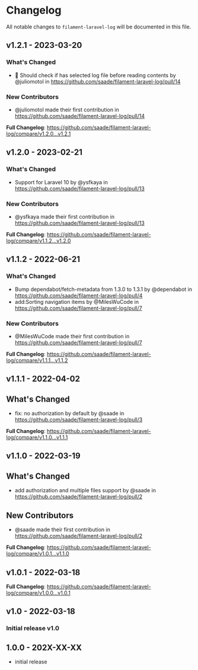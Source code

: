 # Changelog

All notable changes to `filament-laravel-log` will be documented in this file.

## v1.2.1 - 2023-03-20

### What's Changed

- 🐛 Should check if has selected log file before reading contents by @juliomotol in https://github.com/saade/filament-laravel-log/pull/14

### New Contributors

- @juliomotol made their first contribution in https://github.com/saade/filament-laravel-log/pull/14

**Full Changelog**: https://github.com/saade/filament-laravel-log/compare/v1.2.0...v1.2.1

## v1.2.0 - 2023-02-21

### What's Changed

- Support for Laravel 10 by @ysfkaya in https://github.com/saade/filament-laravel-log/pull/13

### New Contributors

- @ysfkaya made their first contribution in https://github.com/saade/filament-laravel-log/pull/13

**Full Changelog**: https://github.com/saade/filament-laravel-log/compare/v1.1.2...v1.2.0

## v1.1.2 - 2022-06-21

### What's Changed

- Bump dependabot/fetch-metadata from 1.3.0 to 1.3.1 by @dependabot in https://github.com/saade/filament-laravel-log/pull/4
- add:Sorting navigation items by @MilesWuCode in https://github.com/saade/filament-laravel-log/pull/7

### New Contributors

- @MilesWuCode made their first contribution in https://github.com/saade/filament-laravel-log/pull/7

**Full Changelog**: https://github.com/saade/filament-laravel-log/compare/v1.1.1...v1.1.2

## v1.1.1 - 2022-04-02

## What's Changed

- fix: no authorization by default by @saade in https://github.com/saade/filament-laravel-log/pull/3

**Full Changelog**: https://github.com/saade/filament-laravel-log/compare/v1.1.0...v1.1.1

## v1.1.0 - 2022-03-19

## What's Changed

- add authorization and multiple files support by @saade in https://github.com/saade/filament-laravel-log/pull/2

## New Contributors

- @saade made their first contribution in https://github.com/saade/filament-laravel-log/pull/2

**Full Changelog**: https://github.com/saade/filament-laravel-log/compare/v1.0.1...v1.1.0

## v1.0.1 - 2022-03-18

**Full Changelog**: https://github.com/saade/filament-laravel-log/compare/v1.0.0...v1.0.1

## v1.0 - 2022-03-18

### Initial release v1.0

## 1.0.0 - 202X-XX-XX

- initial release
